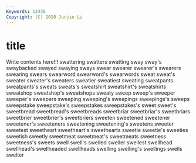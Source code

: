 ```yaml
---
Keywords: 13436
Copyright: (C) 2020 Junjie Li
---
```


# title

Write contents here!!!
swattering 
swatters 
swatting 
sway 
sway's 
swaybacked 
swayed 
swaying 
sways 
swear
swearer 
swearer's 
swearers 
swearing 
swears 
swearword 
swearword's 
swearwords 
sweat 
sweat's
sweater 
sweater's 
sweaters 
sweatier 
sweatiest 
sweating 
sweatpants 
sweatpants's 
sweats 
sweats's
sweatshirt 
sweatshirt's 
sweatshirts 
sweatshop 
sweatshop's 
sweatshops 
sweaty 
sweep 
sweep's 
sweeper
sweeper's 
sweepers 
sweeping 
sweeping's 
sweepings 
sweepings's 
sweeps 
sweepstake 
sweepstake's 
sweepstakes
sweepstakes's 
sweet 
sweet's 
sweetbread 
sweetbread's 
sweetbreads 
sweetbriar 
sweetbriar's 
sweetbriars 
sweetbrier
sweetbrier's 
sweetbriers 
sweeten 
sweetened 
sweetener 
sweetener's 
sweeteners 
sweetening 
sweetening's 
sweetens
sweeter 
sweetest 
sweetheart 
sweetheart's 
sweethearts 
sweetie 
sweetie's 
sweeties 
sweetish 
sweetly
sweetmeat 
sweetmeat's 
sweetmeats 
sweetness 
sweetness's 
sweets 
swell 
swell's 
swelled 
sweller
swellest 
swellhead 
swellhead's 
swellheaded 
swellheads 
swelling 
swelling's 
swellings 
swells 
swelter
